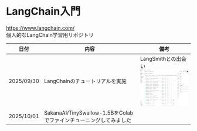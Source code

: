 # LangChain入門
https://www.langchain.com/<br>
個人的なLangChain学習用リポジトリ

|日付|内容|備考|
|--|--|--|
|2025/09/30|LangChainのチュートリアルを実施|LangSmithとの出会い<a href="images/20250930_langsmith.png"><img src="images/20250930_langsmith.png" alt="LangSmith" width="150" height="100"></a>||
|2025/10/01|SakanaAI/TinySwallow-1.5BをColabでファインチューニングしてみました||

